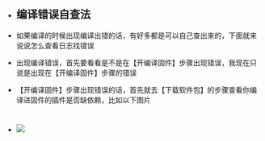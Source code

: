 - ## 编译错误自查法

- 如果编译的时候出现编译出错的话，有好多都是可以自己查出来的，下面就来说说怎么查看日志找错误

- 出现编译错误，首先要看看是不是在【开编译固件】步骤出现错误，我现在只说是出现在【开编译固件】步骤的错误

- 【开编译固件】步骤出现错误的话，首先就去【下载软件包】的步骤查看你编译进固件的插件是否缺依赖，比如以下图片
- # <img src="https://github.com/danshui-git/shuoming/blob/master/doc/er2.png" />
